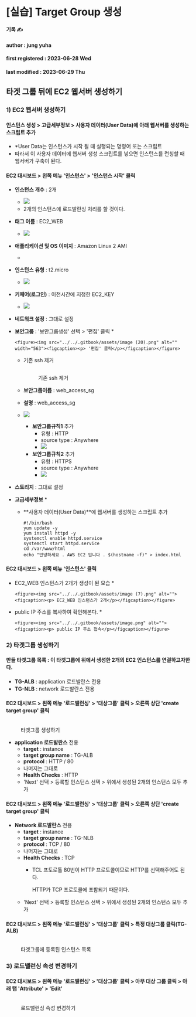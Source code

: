 # \[실습] Target Group 생성

**기록 ✍️**

#### author : jung yuha

#### first registered : 2023-06-28 Wed

#### last modified : 2023-06-29 Thu



## 타겟 그룹 뒤에 EC2 웹서버 생성하기

### 1) EC2 웹서버 생성하기

#### 인스턴스 생성 > 고급세부정보 > 사용자 데이터(User Data)에 아래 웹서버를 생성하는 스크립트 추가

* \*User Data는 인스턴스가 시작 될 때 실행되는 명령어 또는 스크립트
* 따라서 이 사용자 데이터에 웹서버 생성 스크립트를 넣으면 인스턴스를 런칭할 때 웹서버가 구축이 된다.&#x20;

#### EC2 대시보드 > 왼쪽 메뉴 '인스턴스' > '인스턴스 시작' 클릭

* **인스턴스 개수** : 2개
  * ![](<../../.gitbook/assets/image (23).png>)
  * 2개의 인스턴스에 로드발란싱 처리를 할 것이다.
* **태그 이름** : EC2\_WEB
  * ![](<../../.gitbook/assets/image (25).png>)
* **애플리케이션 및 OS 이미지** : Amazon Linux 2 AMI
  * <img src="../../.gitbook/assets/image (1).png" alt="" data-size="original">
* **인스턴스 유형** : t2.micro
  * ![](<../../.gitbook/assets/image (46).png>)
* **키페어(로그인)** : 이전시간에 지정한 EC2\_KEY
  * ![](<../../.gitbook/assets/image (31).png>)
* **네트워크 설정** : 그대로 설정
* **보안그룹** : '보안그룹생성' 선택 > '편집' 클릭
  *

      <figure><img src="../../.gitbook/assets/image (20).png" alt="" width="563"><figcaption><p> '편집' 클릭</p></figcaption></figure>


  *   기존 ssh 제거

      <figure><img src="../../.gitbook/assets/image (13).png" alt=""><figcaption><p> 기존 ssh 제거</p></figcaption></figure>
  * **보안그룹이릅** : web\_access\_sg
  * **설명** : web\_access\_sg
  * ![](<../../.gitbook/assets/image (4).png>)
    * **보안그룹규칙1** 추가
      * 유형 : HTTP
      * source type : Anywhere
      * ![](<../../.gitbook/assets/image (15).png>)
    * **보안그룹규칙2** 추가
      * 유형 : HTTPS
      * source type : Anywhere
      * ![](<../../.gitbook/assets/image (22).png>)
* **스토리지** : 그대로 설정
* **고급세부정보**
  *
  *   **사용자 데이터(User Data)**에 웹서버를 생성하는 스크립트 추가

      ```
      #!/bin/bash
      yum update -y
      yum install httpd -y
      systemctl enable httpd.service
      systemctl start httpd.service
      cd /var/www/html
      echo "안녕하세요 . AWS EC2 입니다 . $(hostname -f)" > index.html
      ```

#### EC2 대시보드 > 왼쪽 메뉴 '인스턴스' 클릭

* EC2\_WEB 인스턴스가 2개가 생성이 된 모습
  *

      <figure><img src="../../.gitbook/assets/image (7).png" alt=""><figcaption><p> EC2_WEB 인스턴스가 2개</p></figcaption></figure>
* public IP 주소를 복사하여 확인해본다.
  *

      <figure><img src="../../.gitbook/assets/image.png" alt=""><figcaption><p> public IP 주소 접속</p></figcaption></figure>

### 2) 타겟그룹 생성하기

#### 만들 타겟그룹 목록 : 이 타겟그룹에 위에서 생성한 2개의 EC2 인스턴스를 연결하고자한다.

* **TG-ALB** : application 로드발란스 전용
* **TG-NLB** : network 로드발란스 전용

#### EC2 대시보드 > 왼쪽 메뉴 '로드밸런싱' > '대상그룹' 클릭 > 오른쪽 상단 'create target group' 클릭

<figure><img src="../../.gitbook/assets/image (38).png" alt=""><figcaption><p> 타겟그룹 생성하기</p></figcaption></figure>

* **application 로드발란스** 전용
  * **target** : instance
  * **target group name** : TG-ALB
  * **protocol** : HTTP / 80
  * 나머지는 그대로
  * **Health Checks** : HTTP
  * 'Next' 선택 > 등록할 인스턴스 선택 > 위에서 생성된 2개의 인스턴스 모두 추가

#### EC2 대시보드 > 왼쪽 메뉴 '로드밸런싱' > '대상그룹' 클릭 > 오른쪽 상단 'create target group' 클릭

* **Network 로드발란스** 전용
  * **target** : instance
  * **target group name** : TG-NLB
  * **protocol** : TCP / 80
  * 나머지는 그대로
  * **Health Checks** : TCP
    *   TCL 프토로톨 80번이 HTTP 프로토콜이므로 HTTP를 선택해주어도 된다.

        HTTP가 TCP 프로토콜에 포함되기 때문이다.
  * 'Next' 선택 > 등록할 인스턴스 선택 > 위에서 생성된 2개의 인스턴스 모두 추가

#### EC2 대시보드 > 왼쪽 메뉴 '로드밸런싱' > '대상그룹' 클릭 > 특정 대상그룹 클릭(TG-ALB)

<figure><img src="../../.gitbook/assets/image (39).png" alt=""><figcaption><p>타겟그룹에 등록된 인스턴스 목록</p></figcaption></figure>

### 3) 로드밸런싱 속성 변경하기

#### EC2 대시보드 > 왼쪽 메뉴 '로드밸런싱' > '대상그룹' 클릭 >  아무 대상 그룹 클릭 > 아래 탭 'Attribute' > 'Edit'

<figure><img src="../../.gitbook/assets/image (24).png" alt=""><figcaption><p> 로드밸런싱 속성 변경하기</p></figcaption></figure>
